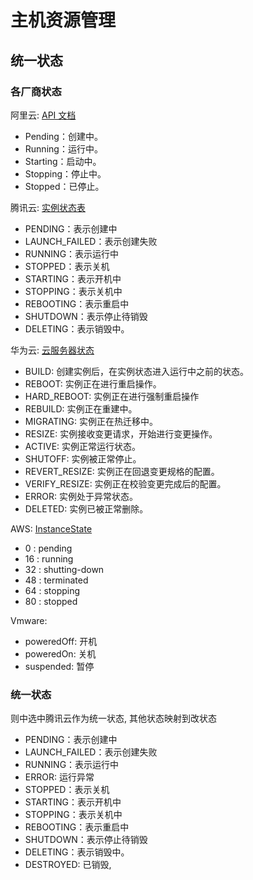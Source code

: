 # 主机资源管理


## 统一状态

### 各厂商状态

阿里云: [API 文档](https://next.api.aliyun.com/api/Ecs/2014-05-26/DescribeInstances?params={})
+ Pending：创建中。
+ Running：运行中。
+ Starting：启动中。
+ Stopping：停止中。
+ Stopped：已停止。

腾讯云: [实例状态表](https://cloud.tencent.com/document/api/213/15753#InstanceStatus)
+ PENDING：表示创建中
+ LAUNCH_FAILED：表示创建失败
+ RUNNING：表示运行中
+ STOPPED：表示关机
+ STARTING：表示开机中
+ STOPPING：表示关机中
+ REBOOTING：表示重启中
+ SHUTDOWN：表示停止待销毁
+ DELETING：表示销毁中。

华为云: [云服务器状态](https://support.huaweicloud.com/api-ecs/ecs_08_0002.html)

+ BUILD: 创建实例后，在实例状态进入运行中之前的状态。
+ REBOOT: 实例正在进行重启操作。
+ HARD_REBOOT: 实例正在进行强制重启操作
+ REBUILD: 实例正在重建中。
+ MIGRATING: 实例正在热迁移中。
+ RESIZE: 实例接收变更请求，开始进行变更操作。
+ ACTIVE: 实例正常运行状态。
+ SHUTOFF: 实例被正常停止。
+ REVERT_RESIZE: 实例正在回退变更规格的配置。
+ VERIFY_RESIZE: 实例正在校验变更完成后的配置。
+ ERROR: 实例处于异常状态。
+ DELETED: 实例已被正常删除。

AWS: [InstanceState](https://docs.aws.amazon.com/AWSEC2/latest/APIReference/API_InstanceState.html)
+ 0 : pending
+ 16 : running
+ 32 : shutting-down
+ 48 : terminated
+ 64 : stopping
+ 80 : stopped

Vmware:
+ poweredOff: 开机
+ poweredOn: 关机
+ suspended: 暂停

### 统一状态

则中选中腾讯云作为统一状态, 其他状态映射到改状态
+ PENDING：表示创建中
+ LAUNCH_FAILED：表示创建失败
+ RUNNING：表示运行中
+ ERROR: 运行异常
+ STOPPED：表示关机
+ STARTING：表示开机中
+ STOPPING：表示关机中
+ REBOOTING：表示重启中
+ SHUTDOWN：表示停止待销毁
+ DELETING：表示销毁中。
+ DESTROYED: 已销毁, 
